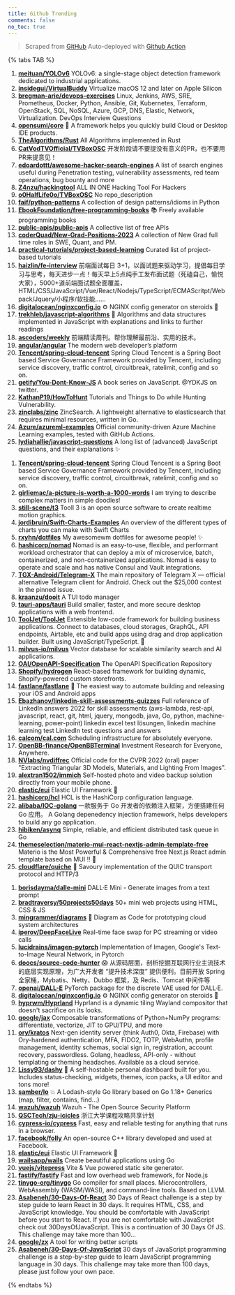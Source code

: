 ```yaml
---
title: Github Trending
comments: false
no_toc: true
---
```


> Scraped from [GitHub](https://github.com/trending)
Auto-deployed with [Github Action](https://docs.github.com/en/actions)

{% tabs TAB %}
<!-- tab Daily -->
1. [**meituan/YOLOv6**](https://github.com/meituan/YOLOv6)
YOLOv6: a single-stage object detection framework dedicated to industrial applications.
2. [**insidegui/VirtualBuddy**](https://github.com/insidegui/VirtualBuddy)
Virtualize macOS 12 and later on Apple Silicon
3. [**bregman-arie/devops-exercises**](https://github.com/bregman-arie/devops-exercises)
Linux, Jenkins, AWS, SRE, Prometheus, Docker, Python, Ansible, Git, Kubernetes, Terraform, OpenStack, SQL, NoSQL, Azure, GCP, DNS, Elastic, Network, Virtualization. DevOps Interview Questions
4. [**opensumi/core**](https://github.com/opensumi/core)
🚀 A framework helps you quickly build Cloud or Desktop IDE products.
5. [**TheAlgorithms/Rust**](https://github.com/TheAlgorithms/Rust)
All Algorithms implemented in Rust
6. [**CatVodTVOfficial/TVBoxOSC**](https://github.com/CatVodTVOfficial/TVBoxOSC)
开发阶段请不要提没有意义的PR，也不要用PR来提意见！
7. [**edoardottt/awesome-hacker-search-engines**](https://github.com/edoardottt/awesome-hacker-search-engines)
A list of search engines useful during Penetration testing, vulnerability assessments, red team operations, bug bounty and more
8. [**Z4nzu/hackingtool**](https://github.com/Z4nzu/hackingtool)
ALL IN ONE Hacking Tool For Hackers
9. [**o0HalfLife0o/TVBoxOSC**](https://github.com/o0HalfLife0o/TVBoxOSC)
No repo_description
10. [**faif/python-patterns**](https://github.com/faif/python-patterns)
A collection of design patterns/idioms in Python
11. [**EbookFoundation/free-programming-books**](https://github.com/EbookFoundation/free-programming-books)
📚 Freely available programming books
12. [**public-apis/public-apis**](https://github.com/public-apis/public-apis)
A collective list of free APIs
13. [**coderQuad/New-Grad-Positions-2023**](https://github.com/coderQuad/New-Grad-Positions-2023)
A collection of New Grad full time roles in SWE, Quant, and PM.
14. [**practical-tutorials/project-based-learning**](https://github.com/practical-tutorials/project-based-learning)
Curated list of project-based tutorials
15. [**haizlin/fe-interview**](https://github.com/haizlin/fe-interview)
前端面试每日 3+1，以面试题来驱动学习，提倡每日学习与思考，每天进步一点！每天早上5点纯手工发布面试题（死磕自己，愉悦大家），5000+道前端面试题全面覆盖，HTML/CSS/JavaScript/Vue/React/Nodejs/TypeScript/ECMAScritpt/Webpack/Jquery/小程序/软技能……
16. [**digitalocean/nginxconfig.io**](https://github.com/digitalocean/nginxconfig.io)
⚙️ NGINX config generator on steroids 💉
17. [**trekhleb/javascript-algorithms**](https://github.com/trekhleb/javascript-algorithms)
📝 Algorithms and data structures implemented in JavaScript with explanations and links to further readings
18. [**ascoders/weekly**](https://github.com/ascoders/weekly)
前端精读周刊。帮你理解最前沿、实用的技术。
19. [**angular/angular**](https://github.com/angular/angular)
The modern web developer’s platform
20. [**Tencent/spring-cloud-tencent**](https://github.com/Tencent/spring-cloud-tencent)
Spring Cloud Tencent is a Spring Boot based Service Governance Framework provided by Tencent, including service discovery, traffic control, circuitbreak, ratelimit, config and so on.
21. [**getify/You-Dont-Know-JS**](https://github.com/getify/You-Dont-Know-JS)
A book series on JavaScript. @YDKJS on twitter.
22. [**KathanP19/HowToHunt**](https://github.com/KathanP19/HowToHunt)
Tutorials and Things to Do while Hunting Vulnerability.
23. [**zinclabs/zinc**](https://github.com/zinclabs/zinc)
ZincSearch. A lightweight alternative to elasticsearch that requires minimal resources, written in Go.
24. [**Azure/azureml-examples**](https://github.com/Azure/azureml-examples)
Official community-driven Azure Machine Learning examples, tested with GitHub Actions.
25. [**lydiahallie/javascript-questions**](https://github.com/lydiahallie/javascript-questions)
A long list of (advanced) JavaScript questions, and their explanations ✨
<!-- endtab -->
<!-- tab Weekly -->
1. [**Tencent/spring-cloud-tencent**](https://github.com/Tencent/spring-cloud-tencent)
Spring Cloud Tencent is a Spring Boot based Service Governance Framework provided by Tencent, including service discovery, traffic control, circuitbreak, ratelimit, config and so on.
2. [**girliemac/a-picture-is-worth-a-1000-words**](https://github.com/girliemac/a-picture-is-worth-a-1000-words)
I am trying to describe complex matters in simple doodles!
3. [**still-scene/t3**](https://github.com/still-scene/t3)
Tooll 3 is an open source software to create realtime motion graphics.
4. [**jordibruin/Swift-Charts-Examples**](https://github.com/jordibruin/Swift-Charts-Examples)
An overview of the different types of charts you can make with Swift Charts
5. [**rxyhn/dotfiles**](https://github.com/rxyhn/dotfiles)
My awesomewm dotfiles for awesome people! ✨
6. [**hashicorp/nomad**](https://github.com/hashicorp/nomad)
Nomad is an easy-to-use, flexible, and performant workload orchestrator that can deploy a mix of microservice, batch, containerized, and non-containerized applications. Nomad is easy to operate and scale and has native Consul and Vault integrations.
7. [**TGX-Android/Telegram-X**](https://github.com/TGX-Android/Telegram-X)
The main repository of Telegram X — official alternative Telegram client for Android. Check out the $25,000 contest in the pinned issue.
8. [**kraanzu/dooit**](https://github.com/kraanzu/dooit)
A TUI todo manager
9. [**tauri-apps/tauri**](https://github.com/tauri-apps/tauri)
Build smaller, faster, and more secure desktop applications with a web frontend.
10. [**ToolJet/ToolJet**](https://github.com/ToolJet/ToolJet)
Extensible low-code framework for building business applications. Connect to databases, cloud storages, GraphQL, API endpoints, Airtable, etc and build apps using drag and drop application builder. Built using JavaScript/TypeScript. 🚀
11. [**milvus-io/milvus**](https://github.com/milvus-io/milvus)
Vector database for scalable similarity search and AI applications.
12. [**OAI/OpenAPI-Specification**](https://github.com/OAI/OpenAPI-Specification)
The OpenAPI Specification Repository
13. [**Shopify/hydrogen**](https://github.com/Shopify/hydrogen)
React-based framework for building dynamic, Shopify-powered custom storefronts.
14. [**fastlane/fastlane**](https://github.com/fastlane/fastlane)
🚀 The easiest way to automate building and releasing your iOS and Android apps
15. [**Ebazhanov/linkedin-skill-assessments-quizzes**](https://github.com/Ebazhanov/linkedin-skill-assessments-quizzes)
Full reference of LinkedIn answers 2022 for skill assessments (aws-lambda, rest-api, javascript, react, git, html, jquery, mongodb, java, Go, python, machine-learning, power-point) linkedin excel test lösungen, linkedin machine learning test LinkedIn test questions and answers
16. [**calcom/cal.com**](https://github.com/calcom/cal.com)
Scheduling infrastructure for absolutely everyone.
17. [**OpenBB-finance/OpenBBTerminal**](https://github.com/OpenBB-finance/OpenBBTerminal)
Investment Research for Everyone, Anywhere.
18. [**NVlabs/nvdiffrec**](https://github.com/NVlabs/nvdiffrec)
Official code for the CVPR 2022 (oral) paper "Extracting Triangular 3D Models, Materials, and Lighting From Images".
19. [**alextran1502/immich**](https://github.com/alextran1502/immich)
Self-hosted photo and video backup solution directly from your mobile phone.
20. [**elastic/eui**](https://github.com/elastic/eui)
Elastic UI Framework 🙌
21. [**hashicorp/hcl**](https://github.com/hashicorp/hcl)
HCL is the HashiCorp configuration language.
22. [**alibaba/IOC-golang**](https://github.com/alibaba/IOC-golang)
一款服务于 Go 开发者的依赖注入框架，方便搭建任何 Go 应用。 A Golang depenedency injection framework, helps developers to build any go application.
23. [**hibiken/asynq**](https://github.com/hibiken/asynq)
Simple, reliable, and efficient distributed task queue in Go
24. [**themeselection/materio-mui-react-nextjs-admin-template-free**](https://github.com/themeselection/materio-mui-react-nextjs-admin-template-free)
Materio is the Most Powerful & Comprehensive free Next.js React admin template based on MUI !! 🚀
25. [**cloudflare/quiche**](https://github.com/cloudflare/quiche)
🥧 Savoury implementation of the QUIC transport protocol and HTTP/3
<!-- endtab -->
<!-- tab Monthly -->
1. [**borisdayma/dalle-mini**](https://github.com/borisdayma/dalle-mini)
DALL·E Mini - Generate images from a text prompt
2. [**bradtraversy/50projects50days**](https://github.com/bradtraversy/50projects50days)
50+ mini web projects using HTML, CSS & JS
3. [**mingrammer/diagrams**](https://github.com/mingrammer/diagrams)
🎨 Diagram as Code for prototyping cloud system architectures
4. [**iperov/DeepFaceLive**](https://github.com/iperov/DeepFaceLive)
Real-time face swap for PC streaming or video calls
5. [**lucidrains/imagen-pytorch**](https://github.com/lucidrains/imagen-pytorch)
Implementation of Imagen, Google's Text-to-Image Neural Network, in Pytorch
6. [**doocs/source-code-hunter**](https://github.com/doocs/source-code-hunter)
😱 从源码层面，剖析挖掘互联网行业主流技术的底层实现原理，为广大开发者 “提升技术深度” 提供便利。目前开放 Spring 全家桶，Mybatis、Netty、Dubbo 框架，及 Redis、Tomcat 中间件等
7. [**openai/DALL-E**](https://github.com/openai/DALL-E)
PyTorch package for the discrete VAE used for DALL·E.
8. [**digitalocean/nginxconfig.io**](https://github.com/digitalocean/nginxconfig.io)
⚙️ NGINX config generator on steroids 💉
9. [**hyprwm/Hyprland**](https://github.com/hyprwm/Hyprland)
Hyprland is a dynamic tiling Wayland compositor that doesn't sacrifice on its looks.
10. [**google/jax**](https://github.com/google/jax)
Composable transformations of Python+NumPy programs: differentiate, vectorize, JIT to GPU/TPU, and more
11. [**ory/kratos**](https://github.com/ory/kratos)
Next-gen identity server (think Auth0, Okta, Firebase) with Ory-hardened authentication, MFA, FIDO2, TOTP, WebAuthn, profile management, identity schemas, social sign in, registration, account recovery, passwordless. Golang, headless, API-only - without templating or theming headaches. Available as a cloud service.
12. [**Lissy93/dashy**](https://github.com/Lissy93/dashy)
🚀 A self-hostable personal dashboard built for you. Includes status-checking, widgets, themes, icon packs, a UI editor and tons more!
13. [**samber/lo**](https://github.com/samber/lo)
💥 A Lodash-style Go library based on Go 1.18+ Generics (map, filter, contains, find...)
14. [**wazuh/wazuh**](https://github.com/wazuh/wazuh)
Wazuh - The Open Source Security Platform
15. [**QSCTech/zju-icicles**](https://github.com/QSCTech/zju-icicles)
浙江大学课程攻略共享计划
16. [**cypress-io/cypress**](https://github.com/cypress-io/cypress)
Fast, easy and reliable testing for anything that runs in a browser.
17. [**facebook/folly**](https://github.com/facebook/folly)
An open-source C++ library developed and used at Facebook.
18. [**elastic/eui**](https://github.com/elastic/eui)
Elastic UI Framework 🙌
19. [**wailsapp/wails**](https://github.com/wailsapp/wails)
Create beautiful applications using Go
20. [**vuejs/vitepress**](https://github.com/vuejs/vitepress)
Vite & Vue powered static site generator.
21. [**fastify/fastify**](https://github.com/fastify/fastify)
Fast and low overhead web framework, for Node.js
22. [**tinygo-org/tinygo**](https://github.com/tinygo-org/tinygo)
Go compiler for small places. Microcontrollers, WebAssembly (WASM/WASI), and command-line tools. Based on LLVM.
23. [**Asabeneh/30-Days-Of-React**](https://github.com/Asabeneh/30-Days-Of-React)
30 Days of React challenge is a step by step guide to learn React in 30 days. It requires HTML, CSS, and JavaScript knowledge. You should be comfortable with JavaScript before you start to React. If you are not comfortable with JavaScript check out 30DaysOfJavaScript. This is a continuation of 30 Days Of JS. This challenge may take more than 100…
24. [**google/zx**](https://github.com/google/zx)
A tool for writing better scripts
25. [**Asabeneh/30-Days-Of-JavaScript**](https://github.com/Asabeneh/30-Days-Of-JavaScript)
30 days of JavaScript programming challenge is a step-by-step guide to learn JavaScript programming language in 30 days. This challenge may take more than 100 days, please just follow your own pace.
<!-- endtab -->
{% endtabs %}
